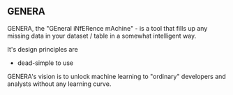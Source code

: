 
## GENERA

GENERA, the "GEneral iNfERence mAchine" - is a tool that fills up any missing data in your dataset / table in a somewhat intelligent way.

It's design principles are
- dead-simple to use

GENERA's vision is to unlock machine learning to "ordinary" developers and analysts without any learning curve. 